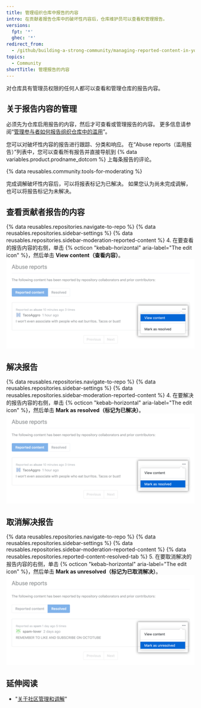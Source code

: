 ```yaml
---
title: 管理组织仓库中报告的内容
intro: 在贡献者报告仓库中的破坏性内容后，仓库维护员可以查看和管理报告。
versions:
  fpt: '*'
  ghec: '*'
redirect_from:
  - /github/building-a-strong-community/managing-reported-content-in-your-organizations-repository
topics:
  - Community
shortTitle: 管理报告的内容
---
```


对仓库具有管理员权限的任何人都可以查看和管理仓库的报告内容。

## 关于报告内容的管理

必须先为仓库启用报告的内容，然后才可查看或管理报告的内容。 更多信息请参阅“[管理参与者如何报告组织仓库中的滥用](/communities/moderating-comments-and-conversations/managing-how-contributors-report-abuse-in-your-organizations-repository)”。

您可以对破坏性内容的报告进行跟踪、分类和响应。 在“Abuse reports（滥用报告）”列表中，您可以查看所有报告并直接导航到 {% data variables.product.prodname_dotcom %} 上每条报告的评论。

{% data reusables.community.tools-for-moderating %}

完成调解破坏性内容后，可以将报表标记为已解决。 如果您认为尚未完成调解，也可以将报告标记为未解决。

## 查看贡献者报告的内容

{% data reusables.repositories.navigate-to-repo %}
{% data reusables.repositories.sidebar-settings %}
{% data reusables.repositories.sidebar-moderation-reported-content %}
4. 在要查看的报告内容的右侧，单击 {% octicon "kebab-horizontal" aria-label="The edit icon" %}，然后单击 **View content（查看内容）**。 ![已报告内容的 Edit（编辑）菜单中的"View content（查看内容）"](/assets/images/help/repository/reported-content-report-view-content.png)

## 解决报告

{% data reusables.repositories.navigate-to-repo %}
{% data reusables.repositories.sidebar-settings %}
{% data reusables.repositories.sidebar-moderation-reported-content %}
4. 在要解决的报告内容的右侧，单击 {% octicon "kebab-horizontal" aria-label="The edit icon" %}，然后单击 **Mark as resolved（标记为已解决）**。 ![已报告内容的 Edit（编辑）菜单中的"Mark as resolved（标记为已解决）"](/assets/images/help/repository/reported-content-mark-report-as-resolved.png)

## 取消解决报告

{% data reusables.repositories.navigate-to-repo %}
{% data reusables.repositories.sidebar-settings %}
{% data reusables.repositories.sidebar-moderation-reported-content %}
{% data reusables.repositories.reported-content-resolved-tab %}
5. 在要取消解决的报告内容的右侧，单击 {% octicon "kebab-horizontal" aria-label="The edit icon" %}，然后单击 **Mark as unresolved（标记为已取消解决）**。 ![已报告内容的 Edit（编辑）菜单中的"Mark as unresolved（标记为已取消解决）"](/assets/images/help/repository/reported-content-mark-report-as-unresolved.png)

## 延伸阅读

- "[关于社区管理和调解](/communities/setting-up-your-project-for-healthy-contributions/about-community-management-and-moderation)"
